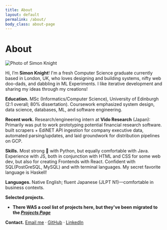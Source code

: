 ```yaml
---
title: About
layout: default
permalink: /about/
body_class: about-page
---
```


# About

<!-- Right-aligned headshot; the CSS below handles sizing/float -->
<img src="{{ '/assets/img/headshot.jpg' | relative_url }}" alt="Photo of Simon Knight" class="headshot" loading="lazy">

Hi, I’m **Simon Knight**! I'm a fresh Computer Science graduate currently based in London, UK, who loves designing and building systems, nifty web doo-dads, and dabbling in ML Experiments. I like iterative development and sharing my ideas through my creations!

**Education.** MSc (Informatics/Computer Science), University of Edinburgh (2:1 overall; 80% dissertation). Coursework emphasized system design, data science, databases, ML, and software engineering. 

**Recent work.** Research/engineering intern at **Vido Research** (Japan): Primarily was put to work prototyping potential financial research software. built scrapers + EdiNET API ingestion for company executive data, automated parsing/updates, and laid groundwork for distribution pipelines on GCP.

**Skills.** Most strong 💪 with Python, but equally comfortable with Java. Experience with JS, both in conjunction with HTML and CSS for some web dev, but also for creating Frontends with React. Confident with SQL(PostGreSQL, MySQL) and with terminal languages. My secret favorite language is Haskell!


**Languages.** Native English; fluent Japanese (JLPT N1)—comfortable in business contexts. 

**Selected projects.**
- **There WAS a cool list of projects here, but they've been migrated to the *<a href="{{ '/projects/' | relative_url }}">Projects Page</a>***

**Contact.** <a href="mailto:knigsd@icloud.com?subject=Portfolio%20Inquiry&body=Hi,%20Simon.%0D%0APromising%20Portfolio!%20Email%20me%20when%20its%20done!%0D%0ARegards">Email me</a> · <a href="https://github.com/simondsknight" target="_blank" rel="noopener">GitHub</a> · <a href="https://www.linkedin.com/in/simon-knight-a37643230" target="_blank" rel="noopener">LinkedIn</a>
